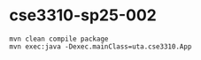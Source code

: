 # cse3310-sp25-002

```
mvn clean compile package
mvn exec:java -Dexec.mainClass=uta.cse3310.App
```
